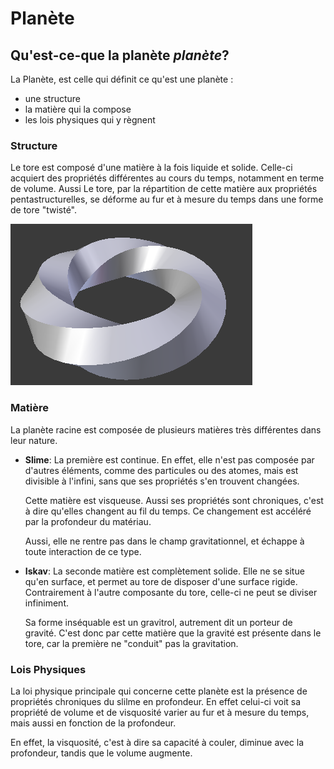 # Planète

## Qu'est-ce-que la planète *planète*?

La Planète, est celle qui définit ce qu'est une planète :

- une structure
- la matière qui la compose
- les lois physiques qui y règnent

### Structure
Le tore est composé d'une matière à la fois liquide et solide. Celle-ci acquiert des propriétés différentes au cours du temps, notamment en terme de volume. Aussi Le tore, par la répartition de cette matière aux propriétés pentastructurelles, se déforme au fur et à mesure du temps dans une forme de tore "twisté".

![screen](tore.png)

### Matière
La planète racine est composée de plusieurs matières très différentes dans leur nature.

* **Slime**: La première est continue. En effet, elle n'est pas composée par    d'autres éléments, comme des particules ou des atomes, mais est divisible à l'infini, sans que ses propriétés s'en trouvent changées.

     Cette matière est visqueuse. Aussi ses propriétés sont chroniques, c'est à dire qu'elles changent au fil du temps. Ce changement est accéléré par la profondeur du matériau.

     Aussi, elle ne rentre pas dans le champ gravitationnel, et échappe à toute interaction de ce type.


* **Iskav**: La seconde matière est complètement solide. Elle ne se situe qu'en surface, et permet au tore de disposer d'une surface rigide. Contrairement à l'autre composante du tore, celle-ci ne peut se diviser infiniment.

    Sa forme inséquable est un gravitrol, autrement dit un porteur de gravité. C'est donc par cette matière que la gravité est présente dans le tore, car la première ne "conduit" pas la gravitation.

### Lois Physiques

La loi physique principale qui concerne cette planète est la présence de propriétés chroniques du slilme en profondeur. En effet celui-ci voit sa propriété de volume et de visquosité varier au fur et à mesure du temps, mais aussi en fonction de la profondeur.

En effet, la visquosité, c'est à dire sa capacité à couler, diminue avec la profondeur, tandis que le volume augmente.

